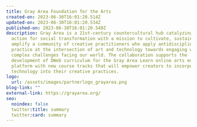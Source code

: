 ```yaml
---
title: Gray Area Foundation for the Arts
created-on: 2023-06-30T16:01:20.514Z
updated-on: 2023-06-30T16:01:20.534Z
published-on: 2023-06-30T16:01:20.549Z
description: Gray Area is a 21st-century countercultural hub catalyzing creative
  action for social transformation with a mission to cultivate, sustain, and
  amplify a community of creative practitioners who apply antidisciplinary
  practice at the intersection of art and technology towards engaging with the
  complex challenges facing our world. The collaboration supports the
  development of DWeb curriculum for the Gray Area Learn online arts education
  platform with new course tracks that will empower creators to incorporate DWeb
  technology into their creative practices.
logo:
  url: /assets/images/partnerlogo_grayarea.png
blog-link: ""
external-link: https://grayarea.org/
seo:
  noindex: false
  twitter:title: summary
  twitter:card: summary
---
```

